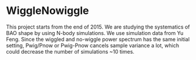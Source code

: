# WiggleNowiggle
This project starts from the end of 2015. We are studying the systematics of BAO shape by using N-body simulations. We use simulation data 
from Yu Feng. Since the wiggled and no-wiggle power spectrum has the same initial setting, Pwig/Pnow or Pwig-Pnow cancels sample variance
a lot, which could decrease the number of simulations ~10 times.
